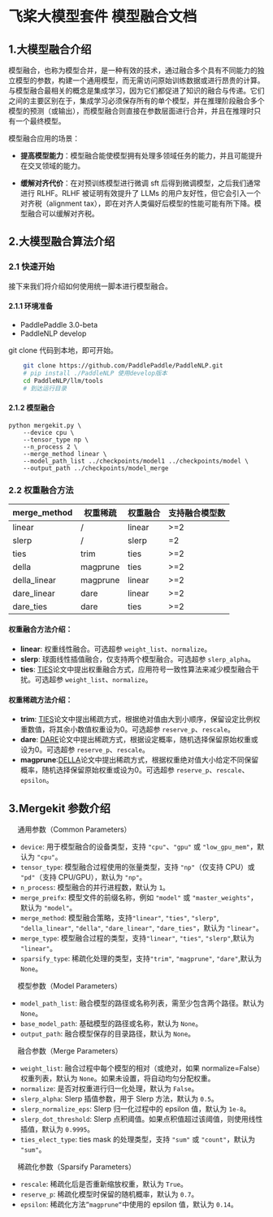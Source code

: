 # 飞桨大模型套件  模型融合文档
## 1.大模型融合介绍
模型融合，也称为模型合并，是一种有效的技术，通过融合多个具有不同能力的独立模型的参数，构建一个通用模型，而无需访问原始训练数据或进行昂贵的计算。与模型融合最相关的概念是集成学习，因为它们都促进了知识的融合与传递。它们之间的主要区别在于，集成学习必须保存所有的单个模型，并在推理阶段融合多个模型的预测（或输出），而模型融合则直接在参数层面进行合并，并且在推理时只有一个最终模型。

模型融合应用的场景：

- **提高模型能力**：模型融合能使模型拥有处理多领域任务的能力，并且可能提升在交叉领域的能力。

- **缓解对齐代价**：在对预训练模型进行微调 sft 后得到微调模型，之后我们通常进行 RLHF。RLHF 被证明有效提升了 LLMs 的用户友好性，但它会引入一个对齐税（alignment tax），即在对齐人类偏好后模型的性能可能有所下降。模型融合可以缓解对齐税。

## 2.大模型融合算法介绍
### 2.1 快速开始
接下来我们将介绍如何使用统一脚本进行模型融合。
#### 2.1.1 环境准备

- PaddlePaddle 3.0-beta
- PaddleNLP   develop

git clone 代码到本地，即可开始。

```bash
    git clone https://github.com/PaddlePaddle/PaddleNLP.git
    # pip install ./PaddleNLP 使用develop版本
    cd PaddleNLP/llm/tools
    # 到达运行目录
```
#### 2.1.2 模型融合

```
python mergekit.py \
    --device cpu \
    --tensor_type np \
    --n_process 2 \
    --merge_method linear \
    --model_path_list ../checkpoints/model1 ../checkpoints/model \
    --output_path ../checkpoints/model_merge

```

### 2.2 权重融合方法
| merge_method   | 权重稀疏      | 权重融合   | 支持融合模型数 |
|----------------|---------------|------------|----------------|
| linear         | /             | linear     | >=2            |
| slerp          | /             | slerp      | =2             |
| ties           | trim          | ties       | >=2            |
| della          | magprune      | ties       | >=2            |
| della_linear   | magprune      | linear     | >=2            |
| dare_linear    | dare          | linear     | >=2            |
| dare_ties      | dare          | ties       | >=2            |

#### 权重融合方法介绍：
- **linear**: 权重线性融合。可选超参 `weight_list`、`normalize`。
- **slerp**: 球面线性插值融合，仅支持两个模型融合。可选超参 `slerp_alpha`。
- **ties**: [TIES](https://arxiv.org/abs/2306.01708)论文中提出权重融合方式，应用符号一致性算法来减少模型融合干扰。可选超参 `weight_list`、`normalize`。

#### 权重稀疏方法介绍：
- **trim**: [TIES](https://arxiv.org/abs/2306.01708)论文中提出稀疏方式，根据绝对值由大到小顺序，保留设定比例权重数值，将其余小数值权重设为0。可选超参 `reserve_p`、`rescale`。
- **dare**: [DARE](https://arxiv.org/abs/2311.03099)论文中提出稀疏方式，根据设定概率，随机选择保留原始权重或设为0。可选超参 `reserve_p`、`rescale`。
- **magprune**:[DELLA](https://arxiv.org/abs/2406.11617)论文中提出稀疏方式，根据权重绝对值大小给定不同保留概率，随机选择保留原始权重或设为0。可选超参 `reserve_p`、`rescale`、`epsilon`。
## 3.Mergekit 参数介绍
<summary>&emsp; 通用参数（Common Parameters）</summary><div>

- `device`: 用于模型融合的设备类型，支持 `"cpu"`、`"gpu"` 或 `"low_gpu_mem"`，默认为 `"cpu"`。
- `tensor_type`: 模型融合过程使用的张量类型，支持 `"np"`（仅支持 CPU）或 `"pd"`（支持 CPU/GPU），默认为 `"np"`。
- `n_process`: 模型融合的并行进程数，默认为 `1`。
- `merge_preifx`: 模型文件的前缀名称，例如 `"model"` 或 `"master_weights"`，默认为 `"model"`。
- `merge_method`: 模型融合策略，支持`"linear"`, `"ties"`, `"slerp"`, `"della_linear"`, `"della"`, `"dare_linear"`, `"dare_ties"`，默认为 `"linear"`。
- `merge_type`: 模型融合过程的类型，支持`"linear"`, `"ties"`, `"slerp"`,默认为 `"linear"`。
- `sparsify_type`: 稀疏化处理的类型，支持`"trim"`, `"magprune"`, `"dare"`,默认为 `None`。

</div>

<summary>&emsp; 模型参数（Model Parameters）</summary><div>

- `model_path_list`: 融合模型的路径或名称列表，需至少包含两个路径。默认为 `None`。
- `base_model_path`: 基础模型的路径或名称，默认为 `None`。
- `output_path`: 融合模型保存的目录路径，默认为 `None`。

</div>

<summary>&emsp; 融合参数（Merge Parameters）</summary><div>

- `weight_list`: 融合过程中每个模型的相对（或绝对，如果 normalize=False）权重列表，默认为 `None`。如果未设置，将自动均匀分配权重。
- `normalize`: 是否对权重进行归一化处理，默认为 `False`。
- `slerp_alpha`: Slerp 插值参数，用于 Slerp 方法，默认为 `0.5`。
- `slerp_normalize_eps`: Slerp 归一化过程中的 epsilon 值，默认为 `1e-8`。
- `slerp_dot_threshold`: Slerp 点积阈值。如果点积值超过该阈值，则使用线性插值，默认为 `0.9995`。
- `ties_elect_type`: ties mask 的处理类型，支持 `"sum"` 或 `"count"`，默认为 `"sum"`。


</div>

<summary>&emsp; 稀疏化参数（Sparsify Parameters）</summary><div>

- `rescale`: 稀疏化后是否重新缩放权重，默认为 `True`。
- `reserve_p`: 稀疏化模型时保留的随机概率，默认为 `0.7`。
- `epsilon`: 稀疏化方法`”magprune“`中使用的 epsilon 值，默认为 `0.14`。

</div>

